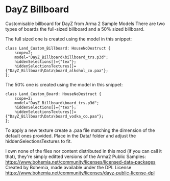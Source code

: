 # DayZ Billboard

Customisable billboard for DayZ from Arma 2 Sample Models
There are two types of boards the full-sized billboard and a 50% sized billboard.

The full sized one is created using the model in this snippet:

    class Land_Custom_Billboard: HouseNoDestruct {
    	scope=2;
    	model="DayZ_Billboard\billboard_trs.p3d";
    	hiddenSelections[]={"tex"};
    	hiddenSelectionsTextures[]={"DayZ_Billboard\Data\board_alkohol_co.paa"};
    };

The 50% one is created using the model in this snippet:

    class Land_Custom_Board: HouseNoDestruct {
    	scope=2;
    	model="DayZ_Billboard\board_trs.p3d";
    	hiddenSelections[]={"tex"};
    	hiddenSelectionsTextures[]={"DayZ_Billboard\Data\board_vodka_co.paa"};
    };

To apply a new texture create a .paa file matching the dimension of the default ones provided. Place in the Data/ folder and adjust the hiddenSelectionsTextures to fit. 

I own none of the files nor content distributed in this mod (if you can call it that), they're simply editted versions of the Arma2 Public Samples:
https://www.bohemia.net/community/licenses/licensed-data-packages
Created by Bohemia, made available under the DPL License
https://www.bohemia.net/community/licenses/dayz-public-license-dpl
